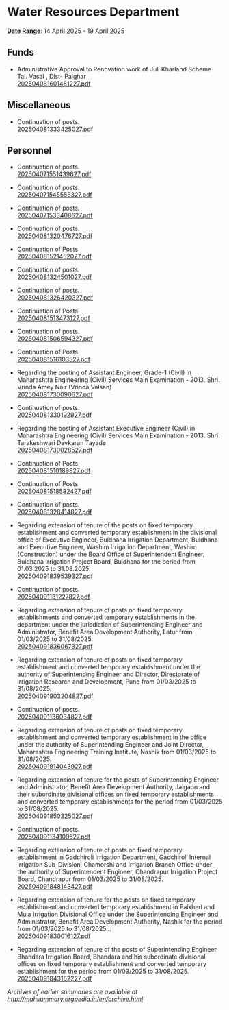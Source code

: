 # Water Resources Department

**Date Range**: 14 April 2025 - 19 April 2025


## Funds
- Administrative Approval to Renovation work of Juli Kharland Scheme   Tal. Vasai , Dist- Palghar\
  [202504081601481227.pdf](https://gr.maharashtra.gov.in/Site/Upload/Government%20Resolutions/English/202504081601481227.pdf)

## Miscellaneous
- Continuation of posts.\
  [202504081333425027.pdf](https://gr.maharashtra.gov.in/Site/Upload/Government%20Resolutions/English/202504081333425027.pdf)

## Personnel
- Continuation of posts.\
  [202504071551439627.pdf](https://gr.maharashtra.gov.in/Site/Upload/Government%20Resolutions/English/202504071551439627.pdf)

- Continuation of posts.\
  [202504071545558327.pdf](https://gr.maharashtra.gov.in/Site/Upload/Government%20Resolutions/English/202504071545558327.pdf)

- Continuation of posts.\
  [202504071533408627.pdf](https://gr.maharashtra.gov.in/Site/Upload/Government%20Resolutions/English/202504071533408627.pdf)

- Continuation of posts.\
  [202504081320476727.pdf](https://gr.maharashtra.gov.in/Site/Upload/Government%20Resolutions/English/202504081320476727.pdf)

- Continuation of Posts\
  [202504081521452027.pdf](https://gr.maharashtra.gov.in/Site/Upload/Government%20Resolutions/English/202504081521452027.pdf)

- Continuation of posts.\
  [202504081324501027.pdf](https://gr.maharashtra.gov.in/Site/Upload/Government%20Resolutions/English/202504081324501027.pdf)

- Continuation of posts.\
  [202504081326420327.pdf](https://gr.maharashtra.gov.in/Site/Upload/Government%20Resolutions/English/202504081326420327.pdf)

- Continuation of Posts\
  [202504081513473127.pdf](https://gr.maharashtra.gov.in/Site/Upload/Government%20Resolutions/English/202504081513473127.pdf)

- Continuation of posts.\
  [202504081506594327.pdf](https://gr.maharashtra.gov.in/Site/Upload/Government%20Resolutions/English/202504081506594327.pdf)

- Continuation of Posts\
  [202504081516103527.pdf](https://gr.maharashtra.gov.in/Site/Upload/Government%20Resolutions/English/202504081516103527.pdf)

- Regarding the posting of Assistant Engineer, Grade-1 (Civil) in Maharashtra Engineering (Civil) Services Main Examination - 2013. Shri. Vrinda Amey Nair (Vrinda Valsan)\
  [202504081730090627.pdf](https://gr.maharashtra.gov.in/Site/Upload/Government%20Resolutions/English/202504081730090627.pdf)

- Continuation of posts.\
  [202504081330192927.pdf](https://gr.maharashtra.gov.in/Site/Upload/Government%20Resolutions/English/202504081330192927.pdf)

- Regarding the posting of Assistant Executive Engineer (Civil) in Maharashtra Engineering (Civil) Services Main Examination - 2013. Shri. Tarakeshwari Devkaran Tayade\
  [202504081730028527.pdf](https://gr.maharashtra.gov.in/Site/Upload/Government%20Resolutions/English/202504081730028527.pdf)

- Continuation of Posts\
  [202504081510189827.pdf](https://gr.maharashtra.gov.in/Site/Upload/Government%20Resolutions/English/202504081510189827.pdf)

- Continuation of Posts\
  [202504081518582427.pdf](https://gr.maharashtra.gov.in/Site/Upload/Government%20Resolutions/English/202504081518582427.pdf)

- Continuation of posts.\
  [202504081328414827.pdf](https://gr.maharashtra.gov.in/Site/Upload/Government%20Resolutions/English/202504081328414827.pdf)

- Regarding extension of tenure of the posts on fixed temporary establishment and converted temporary establishment in the divisional office of Executive Engineer, Buldhana Irrigation Department, Buldhana and Executive Engineer, Washim Irrigation Department, Washim (Construction) under the Board Office of Superintendent Engineer, Buldhana Irrigation Project Board, Buldhana for the period from 01.03.2025 to 31.08.2025.\
  [202504091839539327.pdf](https://gr.maharashtra.gov.in/Site/Upload/Government%20Resolutions/English/202504091839539327.pdf)

- Continuation of posts.\
  [202504091131227827.pdf](https://gr.maharashtra.gov.in/Site/Upload/Government%20Resolutions/English/202504091131227827.pdf)

- Regarding extension of tenure of posts on fixed temporary establishments and converted temporary establishments in the department under the jurisdiction of Superintending Engineer and Administrator, Benefit Area Development Authority, Latur from 01/03/2025 to 31/08/2025.\
  [202504091836067327.pdf](https://gr.maharashtra.gov.in/Site/Upload/Government%20Resolutions/English/202504091836067327.pdf)

- Regarding extension of tenure of posts on fixed temporary establishment and converted temporary establishment under the authority of Superintending Engineer and Director, Directorate of Irrigation Research and Development, Pune from 01/03/2025 to 31/08/2025.\
  [202504091903204827.pdf](https://gr.maharashtra.gov.in/Site/Upload/Government%20Resolutions/English/202504091903204827.pdf)

- Continuation of posts.\
  [202504091136034827.pdf](https://gr.maharashtra.gov.in/Site/Upload/Government%20Resolutions/English/202504091136034827.pdf)

- Regarding extension of tenure of posts on fixed temporary establishment and converted temporary establishment in the office under the authority of Superintending Engineer and Joint Director, Maharashtra Engineering Training Institute, Nashik from 01/03/2025 to 31/08/2025.\
  [202504091914043927.pdf](https://gr.maharashtra.gov.in/Site/Upload/Government%20Resolutions/English/202504091914043927.pdf)

- Regarding extension of tenure for the posts of Superintending Engineer and Administrator, Benefit Area Development Authority, Jalgaon and their subordinate divisional offices on fixed temporary establishments and converted temporary establishments for the period from 01/03/2025 to 31/08/2025.\
  [202504091850325027.pdf](https://gr.maharashtra.gov.in/Site/Upload/Government%20Resolutions/English/202504091850325027.pdf)

- Continuation of posts.\
  [202504091134109527.pdf](https://gr.maharashtra.gov.in/Site/Upload/Government%20Resolutions/English/202504091134109527.pdf)

- Regarding extension of tenure of posts on fixed temporary establishment in Gadchiroli Irrigation Department, Gadchiroli Internal Irrigation Sub-Division, Chamorshi and Irrigation Branch Office under the authority of Superintendent Engineer, Chandrapur Irrigation Project Board, Chandrapur from 01/03/2025 to 31/08/2025.\
  [202504091848143427.pdf](https://gr.maharashtra.gov.in/Site/Upload/Government%20Resolutions/English/202504091848143427.pdf)

- Regarding extension of tenure for the posts on fixed temporary establishment and converted temporary establishment in Palkhed and Mula Irrigation Divisional Office under the Superintending Engineer and Administrator, Benefit Area Development Authority, Nashik for the period from 01/03/2025 to 31/08/2025...\
  [202504091830016127.pdf](https://gr.maharashtra.gov.in/Site/Upload/Government%20Resolutions/English/202504091830016127.pdf)

- Regarding extension of tenure of the posts of Superintending Engineer, Bhandara Irrigation Board, Bhandara and his subordinate divisional offices on fixed temporary establishment and converted temporary establishment for the period from 01/03/2025 to 31/08/2025.\
  [202504091843162227.pdf](https://gr.maharashtra.gov.in/Site/Upload/Government%20Resolutions/English/202504091843162227.pdf)


*Archives of earlier summaries are available at http://mahsummary.orgpedia.in/en/archive.html*